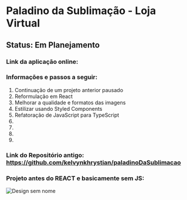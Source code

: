 # Paladino da Sublimação - Loja Virtual
## Status: Em Planejamento 

### Link da aplicação online: 

### Informações e passos a seguir:
1. Continuação de um projeto anterior pausado
2. Reformulação em React
3. Melhorar a qualidade e formatos das imagens
4. Estilizar usando Styled Components
5. Refatoração de JavaScript para TypeScript
6. 
7. 
8.
9.

### Link do Repositório antigo: https://github.com/kelvynkhrystian/paladinoDaSublimacao
### Projeto antes do REACT e basicamente sem JS:

![Design sem nome](https://user-images.githubusercontent.com/94154348/188336554-75cc1603-8add-4ed7-aaf0-732aaa6d2e21.gif)
